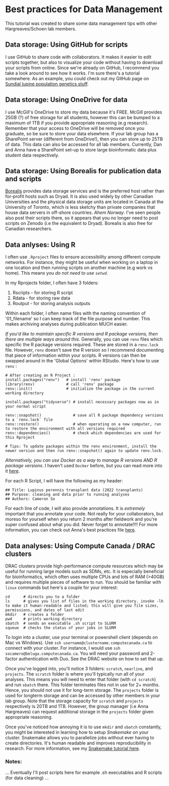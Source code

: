 # Best practices for Data Management

This tutorial was created to share some data management tips with other Hargreaves/Schoen lab members. 

## Data storage: Using GitHub for scripts

I use GitHub to share code with collaborators. It makes it easier to edit scripts together, but also to visualize your code without having to download your scripts from online. Since we're already on GitHub, I recommend you take a look around to see how it works. I'm sure there's a tutorial somewhere.
As an example, you could check out my GitHub page on [Sundial lupine population genetics stuff](https://github.com/socameron/lcwgs-lupine). 



## Data storage: Using OneDrive for data

I use McGill's OneDrive to store my data because it's FREE. McGill provides 25GB (?) of free storage for all students, however this can be bumped to a maximum of 1TB if you provide appropriate reasoning (e.g research). Remember that your access to OneDrive will be removed once you graduate, so be sure to store your data elsewhere. If your lab group has a SharePoint server (different from OneDrive!), then you can store up to 25TB of data. This data can also be accessed for all lab members. Currently, Dan and Anna have a SharePoint set-up to store large bioinformatic data plus student data respectively.



## Data storage: Using Borealis for publication data and scripts

[Borealis](https://borealisdata.ca/) provides data storage services and is the preferred host rather than for-profit hosts such as Dryad. It is also used widely by other Canadian Universities and the physical data storage units are located in Canada at the University of Toronto, which is less sketchy than private companies that house data servers in off-shore countries. *Ahem Norway*. I've seen people also post their scripts there, so it appears that you no longer need to post scripts on Zenodo (i.e the equivalent to Dryad). Borealis is also free for Canadian researchers.

## Data anlyses: Using R

I often use `.Rproject` files to ensure accessibility among different compute networks. For instance, they might be useful when working on a laptop in one location and then running scripts on another machine (e.g work vs home). This means you *do not need to use `setwd`*. 

In my Rprojects folder, I often have 3 folders:

1. Rscripts   - for storing R script
2. Rdata      - for storing raw data
3. Routput    - for storing analysis outputs

Within each folder, I often name files with the naming convention of '01_filename' so I can keep track of the file purpose and number. This makes archiving analyses during publication MUCH easier.

*If you'd like to maintain specific R versions and R package versions, then there are multiple ways around this*. Generally, you can use `renv` files which specific the R package versions required. These are stored in a `renv.lock` file. However, `renv` doesn't save the R version so I recommend documenting that piece of information within your scripts. R versions can then be swapped around in the 'Global Options' within RStudio. Here's how to use `renv` : 

```
# After creating an R Project :
install.packages("renv")   # install 'renv' package
library(renv)              # call 'renv' package
renv::init()               # initialize the package in the current working directory

install.packages("tidyverse") # install necessary packages now as in your normal script

renv::snapshot()              # save all R package dependency versions to a `renv.lock` file
renv::restore()               # when operating on a new computer, run to restore the environment with all versions required
renv::dependencies()          # check which dependencies are used for this Rproject

# Tips: To update packages within the renv environment, install the newer version and then run renv::snapshot() again to update renv.lock.

```


*Alternatively, you can use Docker as a way to manage R versions AND R package versions*. I haven't used `Docker` before, but you can read more into it [here](https://colinfay.me/docker-r-reproducibility/).

For each R Script, I will have the following as my header:

```
## Title: Lupinus perennis transplant data (2022 transplants)
## Purpose: cleaning and data prior to running analyses
## Authors: Cameron So
```

For each line of code, I will also provide annotations. It is *extremely* important that you annotate your code. Not really for your collaborators, but moreso for yourself when you return 2 months after fieldwork and you're super confused about what you did. Never forget to annotate!!!! For more information, you can check out Anna's best practices file [here](https://12c7dc14-9b05-8320-8644-794d1c8f6407.filesusr.com/ugd/9e5dfc_93c3b3c3579a4a28a282fd382bafed98.pdf).



## Data analyses: Using Compute Canada / DRAC clusters

DRAC clusters provide high-performance compute resources which may be useful for running large models such as SDMs, etc. It is especially beneficial for bioinformatics, which often uses multiple CPUs and lots of RAM (>40GB) and requires multiple pieces of software to run. You should be familiar with `linux` commands but here's a couple for your interest:

```
cd      # directs you to a folder
ls      # gives you list of files in the working directory. invoke -lh to make it human-readable and listed; this will give you file sizes, permissions, and dates of last edit
mkdir   # creates a folder
pwd     # prints working directory
sbatch  # sends an executable .sh script to SLURM 
squeue  # checks the status of your jobs in SLURM
```

To login into a cluster, use your terminal or powershell client (depends on Mac vs Windows). Use `ssh username@clustername.computecanada.ca` to connect with your cluster. For instance, I would use `ssh socamero@beluga.computecanada.ca`. You will need your password and 2-factor authentication with Duo. See the DRAC website on how to set that up.

Once you've logged into, you'll notice 3 folders: `scratch`, `nearline`, and `projects`. The `scratch` folder is where you'll typically run all of your analyses. This means you will need to enter that folder (with `cd scratch`) and run `sbatch` there. This folder terminates files not in use for 2+ months. Hence, you should not use it for long-term storage. The `projects` folder is used for longterm storage and can be accessed by other members in your lab group. Note that the storage capacity for `scratch` and `projects` respectively is 20TB and 1TB. However, the group manager (i.e Anna Hargreaves) can request additional storage in the `projects` folder given appropriate reasoning.

Once you've noticed how annoying it is to use `mkdir` and `sbatch` constantly, you might be interested in learning how to setup *Snakemake* on your cluster. Snakemake allows you to parallelize jobs without ever having to create directories. It's human readable and improves reproducibility in research. For more information, see my [Snakemake tutorial here](https://github.com/socameron/snakemake-tutorial).


### Notes:

... Eventually I'll post scripts here for example .sh executables and R scripts (for data cleaning) ...

